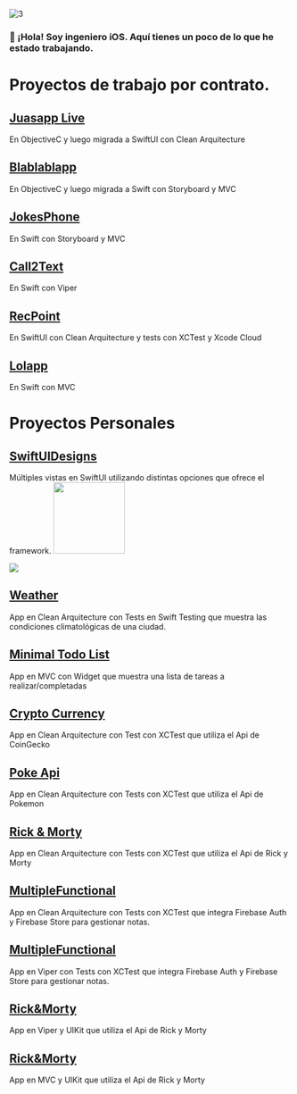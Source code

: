 
![3](https://github.com/user-attachments/assets/9d39469f-fa27-4e87-a76c-1873ed395d4d)


### 👋 ¡Hola! Soy ingeniero iOS. Aquí tienes un poco de lo que he estado trabajando.

# Proyectos de trabajo por contrato.

## [Juasapp Live](https://apps.apple.com/es/app/juasapp-live-bromas/id1088907989)

En ObjectiveC y luego migrada a SwiftUI con Clean Arquitecture

## [Blablablapp](https://apps.apple.com/es/app/blablablapp/id993705622)

En ObjectiveC y luego migrada a Swift con Storyboard y MVC

## [JokesPhone](https://apps.apple.com/es/app/jokesphone/id1091182031)

En Swift con Storyboard y MVC

## [Call2Text](https://apps.apple.com/es/app/call2text-grabar-y-transcribir/id1659636086)

En Swift con Viper

## [RecPoint](https://apps.apple.com/es/app/recpoint-grabar-llamadas/id6449040686)

En SwiftUI con Clean Arquitecture y tests con XCTest y Xcode Cloud

## [Lolapp](https://apps.apple.com/cl/app/lolapp-bromas-telef%C3%B3nicas/id1217833104)

En Swift con MVC

# Proyectos Personales

## [SwiftUIDesigns](https://github.com/edgarguitian/SwiftUIDesigns)

Múltiples vistas en SwiftUI utilizando distintas opciones que ofrece el framework.
<img src="https://github.com/user-attachments/assets/673a1159-7736-4f42-ae7f-dee2c21db497" width="128"/>


![](https://github.com/user-attachments/assets/673a1159-7736-4f42-ae7f-dee2c21db497)


## [Weather](https://github.com/edgarguitian/Weather)

App en Clean Arquitecture con Tests en Swift Testing que muestra las condiciones climatológicas de una ciudad.

## [Minimal Todo List](https://github.com/edgarguitian/MinimalTodoList)

App en MVC con Widget que muestra una lista de tareas a realizar/completadas

## [Crypto Currency](https://github.com/edgarguitian/CryptoCurrency)

App en Clean Arquitecture con Test con XCTest que utiliza el Api de CoinGecko

## [Poke Api](https://github.com/edgarguitian/PokeAPI)

App en Clean Arquitecture con Tests con XCTest que utiliza el Api de Pokemon

## [Rick & Morty](https://github.com/edgarguitian/RickAndMortyCleanArquitecture)

App en Clean Arquitecture con Tests con XCTest que utiliza el Api de Rick y Morty

## [MultipleFunctional](https://github.com/edgarguitian/MultipleFunctional)

App en Clean Arquitecture con Tests con XCTest que integra Firebase Auth y Firebase Store para gestionar notas.

## [MultipleFunctional](https://github.com/edgarguitian/MultipleFunctionalVIPER)

App en Viper con Tests con XCTest que integra Firebase Auth y Firebase Store para gestionar notas.

## [Rick&Morty](https://github.com/edgarguitian/RickAndMortyVIPER)

App en Viper y UIKit que utiliza el Api de Rick y Morty

## [Rick&Morty](https://github.com/edgarguitian/RickAndMortyMVC)

App en MVC y UIKit que utiliza el Api de Rick y Morty

